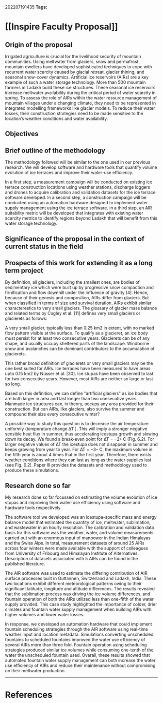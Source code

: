 
202207191435
**Tags:** 

# [[Inspire Faculty Proposal]]

## Origin of the proposal
Irrigated agriculture is crucial for the livelihood security of mountain communities.
Using meltwater from glaciers, snow and permafrost, mountain dwellers have
developed sophisticated techniques to cope with recurrent water scarcity caused
by glacial retreat, glacier thining, and seasonal snow-cover dynamics. Artificial ice
reservoirs (AIRs) are a key example of such a water storage technology. More than 500 mountain farmers in Ladakh build these ice structures. These seasonal ice
reservoirs increase meltwater availability during the critical period of water scarcity
in spring. To assess the role of AIRs within the water resource management
of mountain villages under a changing climate, they need to be represented in
integrated modelling frameworks like glacier models. To reduce their water losses,
their construction strategies need to be made sensitive to the location’s weather
conditions and water availability. 


## Objectives


## Brief outline of the methodology

The methodology followed will be similar to the one used in our previous research. We will develop software and hardware tools that quantify volume evolution of ice terraces and improve their water-use efficiency.

In a first step, a measurement campaign will be conducted on existing ice terrace construction locations using weather stations, discharge loggers and drones to acquire calibration and validation datasets for the ice terrace software developed. In a second step, a construction campaign will be conducted using an automation hardware designed to implement water supply management using the ice terrace software. In a third step, an AIR suitability metric will be developed that integrates with existing water scarcity metrics to identify regions beyond Ladakh that will benefit from this water storage technology.

## Significance of the proposal in the context of current status in the field


## Prospects of this work for extending it as a long term project

By definition, all glaciers, including the smallest ones, are bodies of sedimentary
ice which were built up by progressive snow compaction and firnification and flow
downhill under the influence of gravity [4]. Hence, because of their genesis and
composition, AIRs differ from glaciers. But when classified in terms of size and
survival duration, AIRs exhibit similar characterestics to very small glaciers. The
glossary of glacier mass balance and related terms by Cogley et al. [11] defines very
small glaciers or glacierets as follows:

A very small glacier, typically less than 0.25 km2 in extent, with no
marked flow pattern visible at the surface. To qualify as a glacieret, an
ice body must persist for at least two consecutive years. Glacierets can
be of any shape, and usually occupy sheltered parts of the landscape.
Windborne snow and avalanches can be dominant contributors to the
accumulation of glacierets.

This rather broad definition of glacierets or very small glaciers may be the one best
suited for AIRs. Ice terraces have been measured to have areas upto 0.15 km2 by
Nüsser et al. [30]. Ice stupas have been observed to last for two consecutive years.
However, most AIRs are neither so large or last so long.

Based on this definition, we can define "artificial glaciers" as ice bodies that are both
larger in area and last longer than two consecutive years. Manmade ice structures
can, in theory, occupy any area provided for their construction. But can AIRs,
like glaciers, also survive the summer and compound their size every consecutive
winter?

A possible way to study this question is to decrease the air temperature uniformly
(temperature change ∆T ). This will imply a stronger negative sensible heat flux in
summer, thus accelerating icestupa growth and slowing down its decay. We found a
break-even point for ∆T = −2◦ C (Fig. 6.2). For larger negative values of ∆T the
icestupa does not disappear in summer and keeps growing from year to year. For
∆T = −3◦ C, the maximum volume in the fifth year is about 4 times that in the first
year. Therefore, there exists weather conditions where they can last as long as the
water supplies last (see Fig. 6.2). Paper III provides the datasets and methodology
used to produce these simulations.

## Research done so far

My research done so far focussed on estimating the volume evolution of ice stupas and improving their water-use efficiency using software and hardware tools respectively. 

The software tool we developed was an icestupa-specific mass and energy balance model that estimated the quantity of ice, meltwater, sublimation, and wastewater in an hourly resolution. The calibration and validation data basis for this software was the weather, water, and volume measurements carried out with an enormous input of manpower in the Indian Himalayas and the Swiss Alps. In total, measurement datasets of around 25 AIRs across four winters were made available with the support of colleagues from University of Fribourg and Himalayan Institute of Alternatives. Description of datasets associated with 5 AIRs can be found in the published literature.

The AIR software was used to estimate the differing contribution of AIR surface processes built in Guttannen, Switzerland and Ladakh, India. These two locations exhibit different meteorological patterns owing to their significant latitude, longitude and altitude differences. The results revealed that the sublimation process was driving the ice volume differences, and fountain operation of both the AIRs utilized less than one-fifth of the water supply provided. This case study highlighted the importance of colder, drier climates and fountain water supply management when building AIRs with higher volumes and lower water losses.

In response, we developed an automation hardware that could implement fountain scheduling strategies through the AIR software using real-time weather input and location metadata. Simulations converting unscheduled fountains to scheduled fountains improved the water use efficiency of several AIRs more than three fold. Fountain operation using scheduling strategies produced similar ice volumes while consuming one-tenth of the water the unscheduled fountain used. Overall, these results showed that automated fountain water supply management can both increase the water use efficiency of AIRs and reduce their maintenance without compromising on their meltwater production.


---
# References